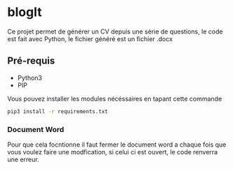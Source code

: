 # blogIt

Ce projet permet de générer un CV depuis une série de questions, le code est fait avec Python, le fichier généré est un fichier .docx

## Pré-requis

- Python3
- PIP

Vous pouvez installer les modules nécéssaires en tapant cette commande

```bash
pip3 install -r requirements.txt
```

### Document Word
Pour que cela focntionne il faut fermer le document word a chaque fois que vous voulez faire une modfication, si celui ci est ouvert, le code renverra une erreur.
